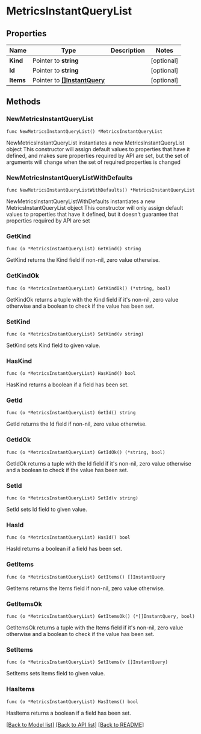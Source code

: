 # MetricsInstantQueryList

## Properties

Name | Type | Description | Notes
------------ | ------------- | ------------- | -------------
**Kind** | Pointer to **string** |  | [optional] 
**Id** | Pointer to **string** |  | [optional] 
**Items** | Pointer to [**[]InstantQuery**](InstantQuery.md) |  | [optional] 

## Methods

### NewMetricsInstantQueryList

`func NewMetricsInstantQueryList() *MetricsInstantQueryList`

NewMetricsInstantQueryList instantiates a new MetricsInstantQueryList object
This constructor will assign default values to properties that have it defined,
and makes sure properties required by API are set, but the set of arguments
will change when the set of required properties is changed

### NewMetricsInstantQueryListWithDefaults

`func NewMetricsInstantQueryListWithDefaults() *MetricsInstantQueryList`

NewMetricsInstantQueryListWithDefaults instantiates a new MetricsInstantQueryList object
This constructor will only assign default values to properties that have it defined,
but it doesn't guarantee that properties required by API are set

### GetKind

`func (o *MetricsInstantQueryList) GetKind() string`

GetKind returns the Kind field if non-nil, zero value otherwise.

### GetKindOk

`func (o *MetricsInstantQueryList) GetKindOk() (*string, bool)`

GetKindOk returns a tuple with the Kind field if it's non-nil, zero value otherwise
and a boolean to check if the value has been set.

### SetKind

`func (o *MetricsInstantQueryList) SetKind(v string)`

SetKind sets Kind field to given value.

### HasKind

`func (o *MetricsInstantQueryList) HasKind() bool`

HasKind returns a boolean if a field has been set.

### GetId

`func (o *MetricsInstantQueryList) GetId() string`

GetId returns the Id field if non-nil, zero value otherwise.

### GetIdOk

`func (o *MetricsInstantQueryList) GetIdOk() (*string, bool)`

GetIdOk returns a tuple with the Id field if it's non-nil, zero value otherwise
and a boolean to check if the value has been set.

### SetId

`func (o *MetricsInstantQueryList) SetId(v string)`

SetId sets Id field to given value.

### HasId

`func (o *MetricsInstantQueryList) HasId() bool`

HasId returns a boolean if a field has been set.

### GetItems

`func (o *MetricsInstantQueryList) GetItems() []InstantQuery`

GetItems returns the Items field if non-nil, zero value otherwise.

### GetItemsOk

`func (o *MetricsInstantQueryList) GetItemsOk() (*[]InstantQuery, bool)`

GetItemsOk returns a tuple with the Items field if it's non-nil, zero value otherwise
and a boolean to check if the value has been set.

### SetItems

`func (o *MetricsInstantQueryList) SetItems(v []InstantQuery)`

SetItems sets Items field to given value.

### HasItems

`func (o *MetricsInstantQueryList) HasItems() bool`

HasItems returns a boolean if a field has been set.


[[Back to Model list]](../README.md#documentation-for-models) [[Back to API list]](../README.md#documentation-for-api-endpoints) [[Back to README]](../README.md)


